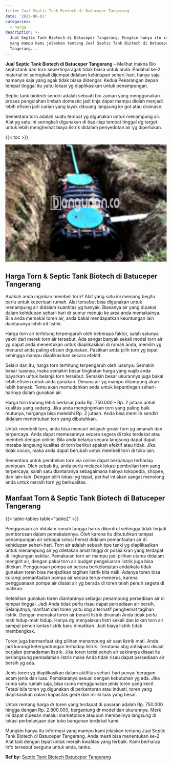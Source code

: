 ```yaml
---
title: Jual Septic Tank Biotech di Batuceper Tangerang
date: '2025-06-01'
categories:
  - harga
description: >-
  Jual Septic Tank Biotech di Batuceper Tangerang. Mungkin hanya itu informasi
  yang mampu kami jelaskan tentang Jual Septic Tank Biotech di Batuceper
  Tangerang...
---
```


**Jual Septic Tank Biotech di Batuceper Tangerang** – Melihat makna Bio septictank dan torn sepertinya agak tidak biasa untuk anda. Padahal ke-2 material ini seringkali dijumpai didalam kehidupan sehari-hari, hanya saja namanya saja yang agak tidak biasa didengar. Kedua Pekarangan depan tempat tinggal itu yaitu lokasi yg diaplikasikan untuk penampungan.

Septic tank biotech sendiri adalah sebuah bio zaman yang menggunakan proses pengolahan limbah domestic jadi tinja dapat mampu diolah menjadi lebih efisien jadi carian yang layak dibuang langsung ke got atau drainase.

Sementara torn adalah suatu tempat yg digunakan untuk menampung air. Alat yg satu ini seringkali digunakan di tiap-tiap tempat tinggal dg target untuk lebih menghemat biaya listrik didalam penyedotan air yg diperlukan.

{{< toc >}}

![Jual Septic Tank Biotech di Batuceper Tangerang](/images/jual-bio-septictank-49.png)

## Harga Torn & Septic Tank Biotech di Batuceper Tangerang

Apakah anda inginkan membeli torn? Alat yang satu ini memang begitu perlu untuk keperluan rumah. Alat tersebut bisa digunakan untuk menampung air didalam kuantitas yg banyak. Biasanya air yang dipakai dalam kehidupan sehari-hari dr sumur menuju ke area anda memakainya. Bila anda memakai toren air, anda bakal mendapatkan keuntungan lain diantaranya lebih irit listrik.

Harga torn air terhitung terpengaruh oleh beberapa faktor, salah satunya yakni dari merek torn air tersebut. Ada sangat banyak sekali model torn air yg dapat anda menentukan untuk diaplikasikan di rumah anda, memilih yg menurut anda paling efisien digunakan. Pastikan anda pilih torn yg tepat sehingga mampu diaplikasikan secara efektif.

Selain dari itu, harga torn terhitung terpengaruh oleh luasnya. Semakin besar luasnya, maka semakin besar tingkatan harga yang wajib anda bayarkan untuk belanja torn tersebut. Semakin besar ukurannya juga bakal lebih efisien untuk anda gunakan. Dimana air yg mampu ditampung akan lebih banyak. Tentu akan memudahkan anda untuk kepentingan sehari-harinya dalam gunakan air.

Harga torn kurang lebih berkisar pada Rp. 750.000 – Rp. 2 jutaan untuk kualitas yang sedang. Jika anda menginginkan torn yang paling baik mutunya, harganya bisa melebihi Rp. 2 jutaan. Anda bisa memilih sendiri didalam menentukan torn yang dibutuhkan.

Untuk membeli torn, anda bisa mencari wilayah grosir torn yg amanah dan terpercaya. Anda dapat memesannya secara segera di toko terdekat atau membeli dengan online. Bila anda belanja secara langsung dapat dapat meraba langsung kualitas dr torn berikut apakah efektif atau tidak. Jika tidak cocok, maka anda dapat berubah untuk membeli torn di toko lain.

Sementara untuk pembelian torn via online dapat berbahaya terhadap penipuan. Oleh sebab itu, anda perlu melacak lokasi pembelian torn yang terpercaya, salah satu diantaranya sebagaimana halnya tokopedia, shopee, dan lain-lain. Dengan pilih lokasi yg tepat, perihal ini akan sangat menolong anda untuk meraih torn yg berkualitas.

## Manfaat Torn & Septic Tank Biotech di Batuceper Tangerang

{{< table-tables table="table2" >}}

Penggunaan air didalam rumah tangga harus dikontrol sehingga tidak terjadi pemborosan dalam pemakaiannya. Oleh karena itu dibutuhkan tempat penampungan air sebagai solusi hemat didalam pemanfaatan air di kehidupan sehari-hari. Torn air adalah sebuah tipe tanki yg diaplikasikan untuk menampung air yg diletakan amat tinggi dr posisi kran yang terdapat di lingkungan sekitar. Pemakaian torn air mampu jadi pilihan utama didalam mengirit air, dengan pakai torn air budget pengeluaran listrik juga bisa ditekan. Penggunaan pompa air secara berkelanjutan andaikata tidak gunakan toren bisa menjadikan tagihan listrik kita naik. Adanya toren bisa kurangi pemanfaatan pompa air secara terus-menerus, karena pengguanaan pompa air disaat air yg berada di toren telah penuh segera di matikan.

Kelebihan gunakan toren diantaranya sebagai penampung persediaan air di tempat tinggal. Jadi Anda tidak perlu risau dapat persediaan air bersih. Selanjutnya, manfaat dari toren yaitu sbg alternatif penghemat tagihan listrik. Dengan memakai toren air berarti listrik dirumah Anda tidak perlu mati hidup-mati hidup. Hanya dg menyalakan listri sekali dan isikan torn air sampai penuh lantas listrik baru dimatikan. Jadi biaya listrik tidak membengkak.

Toren juga bermanfaat sbg pilihan menampung air saat listrik mati. Anda jadi kurangi ketergantungan terhadap listrik. Terutama sbg antisipasi disaat berjalan pemadaman listrik. Jika toren terisi penuh air sekiranya disaat itu berlangsung pemadaman listrik maka Anda tidak risau dapat persediaan air bersih yg ada.

Jenis toren yg diaplikasikan dalam aktifitas sehari-hari punyai beragam acam jenis dan luas. Pemakaianya sesuai dengan kebutuhan yg ada. Jika cuma satu rumah saja, bisa cuma menggunakan jenis toren yang kecil. Tetapi bila toren yg digunakan di perkantoran atau industi, toren yang diaplikasikan dalam kapasitas gede dan miliki luas yang besar.

Untuk rentang harga dr toren yang terdapat di pasaran adalah Rp. 750.000 hingga dengan Rp. 2.800.000, bergantung dr model dan ukurannya. Merk ini dapat dipesan melalui marketplace ataupun membelinya langsung di lokasi perbelanjaan dan toko bangunan terdekat kami.

Mungkin hanya itu informasi yang mampu kami jelaskan tentang Jual Septic Tank Biotech di Batuceper Tangerang. Anda mesti bisa menentukan ke-2 Alat tadi dengan tepat untuk meraih kwalitas yang terbaik. Kami berharap Info tersebut berguna untuk anda, tanks.

**Ref by:** [Septic Tank Biotech Batuceper Tangerang](https://id.wikipedia.org/wiki/Septic)
